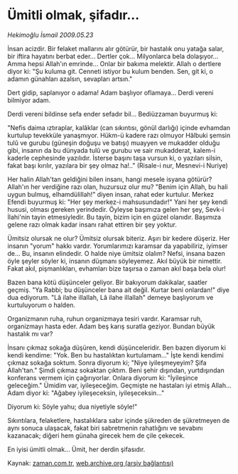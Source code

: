 # Ümitli olmak, şifadır...

*Hekimoğlu İsmail 2009.05.23*

<tr><td class="metin" colspan="2" style="padding-top: 20px; padding-left: 5px; padding-right: 10px;">İnsan acizdir. Bir felaket mallarını alır götürür, bir hastalık onu yatağa salar, bir iftira hayatını berbat eder... Dertler çok... Milyonlarca bela dolaşıyor... Amma hepsi Allah'ın emrinde... Onlar bir bakıma melektir. Allah o dertlere diyor ki: "Şu kuluma git. Cenneti istiyor bu kulum benden. Sen, git ki, o adamın günahları azalsın, sevapları artsın."</td></tr><tr><td class="metin" colspan="2" style="padding-top: 20px; padding-left: 5px; padding-right: 10px;"><p>Dert gidip, saplanıyor o adama! Adam başlıyor oflamaya... Derdi vereni bilmiyor adam.
<p>Derdi vereni bildinse sefa ender sefadır bil... Bediüzzaman buyurmuş ki:
<p>"Nefis daima ıztıraplar, kalâklar (can sıkıntısı, gönül darlığı) içinde evhamdan kurtulup tevekküle yanaşmıyor. Hükm-ü kadere razı olmuyor Hâlbuki şemsin tulû ve gurubu (güneşin doğuşu ve batışı) muayyen ve mukadder olduğu gibi, insanın da bu dünyada tulû ve gurubu ve sair mukadderat, kalem-i kaderle cephesinde yazılıdır. İsterse başını taşa vursun ki, o yazıları silsin, fakat başı kırılır, yazılara bir şey olmaz ha!.." (Risale-i nur, Mesnevi-i Nuriye)
<p>Her halin Allah'tan geldiğini bilen insanı, hangi mesele isyana götürür? Allah'ın her verdiğine razı olan, huzursuz olur mu? "Benim için Allah, bu hali uygun bulmuş, elhamdülillah!" diyen insan, rahat eder kurtulur. Merkez Efendi buyurmuş ki: "Her şey merkez-i mahsusundadır!" Yani her şey kendi hususi, olması gereken yerindedir. Öyleyse başımıza gelen her şey, Sevk-i İlahi'nin tayin etmesiyledir. Bu tayin, bizim için en güzel olanıdır. Başımıza gelene razı olmak kadar insanı rahat ettiren bir şey yoktur.
<p>Ümitsiz olursak ne olur? Ümitsiz olursak biteriz. Aşırı bir kedere düşeriz. Her insanın "yorum" hakkı vardır. Yorumlarımızı karamsar da yapabiliriz, iyimser de... Bu, insanın elindedir. O halde niye ümitsiz olalım? Nefsi, insana bazen öyle şeyler söyler ki, insanın düşmanı söyleyemez. Akıl büyük bir nimettir. Fakat akıl, pişmanlıkları, evhamları bize taşırsa o zaman akıl başa bela olur!
<p>Bazen bana kötü düşünceler geliyor. Bir bakıyorum dakikalar, saatler geçmiş. "Ya Rabbi; bu düşünceler bana ait değil. Kurtar beni onlardan!" diye dua ediyorum. "Lâ ilahe illallah, Lâ ilahe illallah" demeye başlıyorum ve kurtuluyorum o halden.
<p>Organizmanın ruha, ruhun organizmaya tesiri vardır. Karamsar ruh, organizmayı hasta eder. Adam beş karış suratla geziyor. Bundan büyük hastalık mı var?
<p>İnsanı çıkmaz sokağa düşüren, kendi düşünceleridir. Ben bazen diyorum ki kendi kendime: "Yok. Ben bu hastalıktan kurtulamam..." İşte kendi kendimi çıkmaz sokağa soktum. Sonra diyorum ki; "Niye iyileşmeyeyim? Şifa Allah'tan." Şimdi çıkmaz sokaktan çıktım. Beni şehir dışından, yurtdışından konferans vermem için çağırıyorlar. Onlara diyorum ki: "İyileşince geleceğim." Ümidim var, iyileşeceğim. Geçmişte ne hastaları iyi etmiş Allah... Adam diyor ki: "Ağabey iyileşeceksin, iyileşeceksin..."
<p>Diyorum ki: Söyle yahu; dua niyetiyle söyle!"
<p>Sıkıntılara, felaketlere, hastalıklara sabır içinde şükreden de şükretmeyen de aynı sonuca ulaşacak, fakat biri sabretmenin rahatlığını ve sevabını kazanacak; diğeri hem günaha girecek hem de çile çekecek.
<p>En iyisi ümitli olmak... Ümit, her derdin şifasıdır.<br/></p></p></p></p></p></p></p></p></p></p></p></td></tr>

Kaynak: [zaman.com.tr](http://zaman.com.tr/yazar.do?yazino=850692), [web.archive.org (arşiv bağlantısı)](http://web.archive.org/web/20090531222228/http://www.zaman.com.tr:80/yazar.do?yazino=850692)
